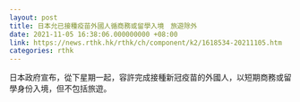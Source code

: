 ```yaml
---
layout: post
title: 日本允已接種疫苗外國人循商務或留學入境　旅遊除外
date: 2021-11-05 16:38:06.000000000 +08:00
link: https://news.rthk.hk/rthk/ch/component/k2/1618534-20211105.htm
categories: rthk
---
```


日本政府宣布，從下星期一起，容許完成接種新冠疫苗的外國人，以短期商務或留學身份入境，但不包括旅遊。
